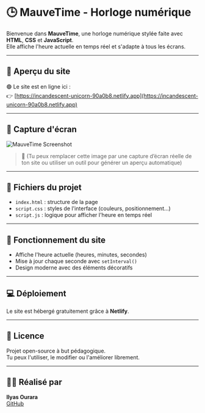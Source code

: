 # 🕒 MauveTime - Horloge numérique

Bienvenue dans **MauveTime**, une horloge numérique stylée faite avec **HTML**, **CSS** et **JavaScript**.  
Elle affiche l'heure actuelle en temps réel et s'adapte à tous les écrans.

---

## 🚀 Aperçu du site

🟢 Le site est en ligne ici :  
👉 [https://incandescent-unicorn-90a0b8.netlify.app](https://incandescent-unicorn-90a0b8.netlify.app)

---

## 📸 Capture d'écran

![MauveTime Screenshot](https://incandescent-unicorn-90a0b8.netlify.app/screenshot.png)

> 🔁 (Tu peux remplacer cette image par une capture d’écran réelle de ton site ou utiliser un outil pour générer un aperçu automatique)

---

## 📁 Fichiers du projet

- `index.html` : structure de la page
- `script.css` : styles de l'interface (couleurs, positionnement…)
- `script.js` : logique pour afficher l'heure en temps réel

---

## 🔧 Fonctionnement du site

- Affiche l'heure actuelle (heures, minutes, secondes)
- Mise à jour chaque seconde avec `setInterval()`
- Design moderne avec des éléments décoratifs

---

## 💻 Déploiement

Le site est hébergé gratuitement grâce à **Netlify**.

---

## 📜 Licence

Projet open-source à but pédagogique.  
Tu peux l'utiliser, le modifier ou l'améliorer librement.

---

## 👨‍💻 Réalisé par

**Ilyas Ourara**  
[GitHub](https://github.com/ilyas-ourara)
